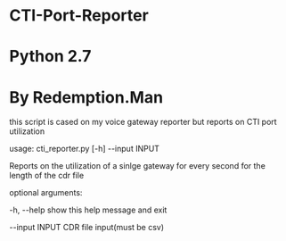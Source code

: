 # CTI-Port-Reporter
# Python 2.7
# By Redemption.Man
this script is cased on my voice gateway reporter but reports on CTI port utilization

usage: cti_reporter.py [-h] --input INPUT

Reports on the utilization of a sinlge gateway for every second for the length
of the cdr file

optional arguments:

  -h, --help     show this help message and exit
  
  --input INPUT  CDR file input(must be csv)


